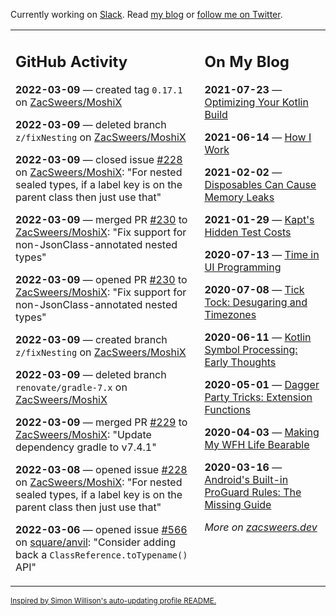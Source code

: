 Currently working on [Slack](https://slack.com/). Read [my blog](https://zacsweers.dev/) or [follow me on Twitter](https://twitter.com/ZacSweers).

<table><tr><td valign="top" width="60%">

## GitHub Activity
<!-- githubActivity starts -->
**2022-03-09** — created tag `0.17.1` on [ZacSweers/MoshiX](https://github.com/ZacSweers/MoshiX)

**2022-03-09** — deleted branch `z/fixNesting` on [ZacSweers/MoshiX](https://github.com/ZacSweers/MoshiX)

**2022-03-09** — closed issue [#228](https://github.com/ZacSweers/MoshiX/issues/228) on [ZacSweers/MoshiX](https://github.com/ZacSweers/MoshiX): "For nested sealed types, if a label key is on the parent class then just use that"

**2022-03-09** — merged PR [#230](https://github.com/ZacSweers/MoshiX/pull/230) to [ZacSweers/MoshiX](https://github.com/ZacSweers/MoshiX): "Fix support for non-JsonClass-annotated nested types"

**2022-03-09** — opened PR [#230](https://github.com/ZacSweers/MoshiX/pull/230) to [ZacSweers/MoshiX](https://github.com/ZacSweers/MoshiX): "Fix support for non-JsonClass-annotated nested types"

**2022-03-09** — created branch `z/fixNesting` on [ZacSweers/MoshiX](https://github.com/ZacSweers/MoshiX)

**2022-03-09** — deleted branch `renovate/gradle-7.x` on [ZacSweers/MoshiX](https://github.com/ZacSweers/MoshiX)

**2022-03-09** — merged PR [#229](https://github.com/ZacSweers/MoshiX/pull/229) to [ZacSweers/MoshiX](https://github.com/ZacSweers/MoshiX): "Update dependency gradle to v7.4.1"

**2022-03-08** — opened issue [#228](https://github.com/ZacSweers/MoshiX/issues/228) on [ZacSweers/MoshiX](https://github.com/ZacSweers/MoshiX): "For nested sealed types, if a label key is on the parent class then just use that"

**2022-03-06** — opened issue [#566](https://github.com/square/anvil/issues/566) on [square/anvil](https://github.com/square/anvil): "Consider adding back a `ClassReference.toTypename()` API"
<!-- githubActivity ends -->
</td><td valign="top" width="40%">

## On My Blog
<!-- blog starts -->
**2021-07-23** — [Optimizing Your Kotlin Build](https://www.zacsweers.dev/optimizing-your-kotlin-build/)

**2021-06-14** — [How I Work](https://www.zacsweers.dev/how-i-work/)

**2021-02-02** — [Disposables Can Cause Memory Leaks](https://www.zacsweers.dev/disposables-can-cause-memory-leaks/)

**2021-01-29** — [Kapt's Hidden Test Costs](https://www.zacsweers.dev/kapts-hidden-test-costs/)

**2020-07-13** — [Time in UI Programming](https://www.zacsweers.dev/time-in-ui/)

**2020-07-08** — [Tick Tock: Desugaring and Timezones](https://www.zacsweers.dev/ticktock-desugaring-timezones/)

**2020-06-11** — [Kotlin Symbol Processing: Early Thoughts](https://www.zacsweers.dev/kotlin-symbol-processor-early-thoughts/)

**2020-05-01** — [Dagger Party Tricks: Extension Functions](https://www.zacsweers.dev/dagger-party-tricks-extension-functions/)

**2020-04-03** — [Making My WFH Life Bearable](https://www.zacsweers.dev/making-wfh-life-bearable/)

**2020-03-16** — [Android's Built-in ProGuard Rules: The Missing Guide](https://www.zacsweers.dev/android-proguard-rules/)
<!-- blog ends -->
_More on [zacsweers.dev](https://zacsweers.dev/)_
</td></tr></table>

<sub><a href="https://simonwillison.net/2020/Jul/10/self-updating-profile-readme/">Inspired by Simon Willison's auto-updating profile README.</a></sub>